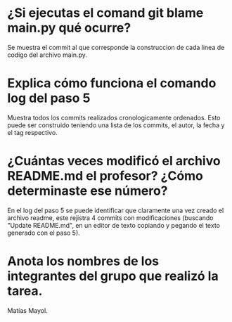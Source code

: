 # ¿Si ejecutas el comand git blame main.py qué ocurre?
Se muestra el commit al que corresponde la construccion de cada linea de codigo del archivo main.py. 

# Explica cómo funciona el comando log del paso 5
Muestra todos los commits realizados cronologicamente ordenados. Esto puede ser construido teniendo una lista de los commits, el autor, la fecha y el tag respectivo. 

# ¿Cuántas veces modificó el archivo README.md el profesor? ¿Cómo determinaste ese número?
En el log del paso 5 se puede identificar que claramente una vez creado el archivo readme, este rejistra 4 commits con modificaciones (buscando "Update README.md", en un editor de texto copiando y pegando el texto generado con el paso 5). 

# Anota los nombres de los integrantes del grupo que realizó la tarea.
Matías Mayol. 
